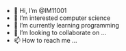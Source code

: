 - 👋 Hi, I’m @IM11001
- 👀 I’m interested computer science
- 🌱 I’m currently learning programming
- 💞️ I’m looking to collaborate on ...
- 📫 How to reach me ...

<!---
TechM25/TechM25 is a ✨ special ✨ repository because its `README.md` (this file) appears on your GitHub profile.
You can click the Preview link to take a look at your changes.
--->
